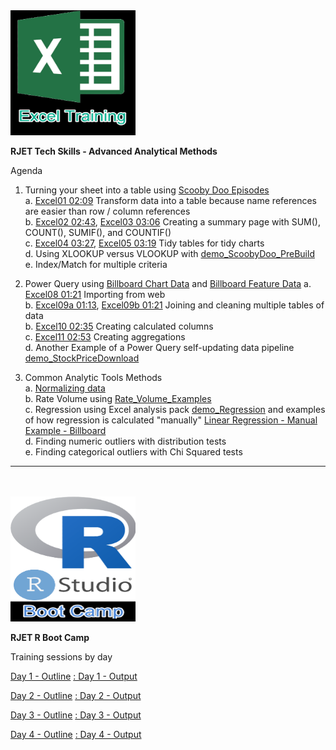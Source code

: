   <img src="https://github.com/RJETAnalytics/TrainingDemo/blob/main/Excel_Training.png" alt="RJET Excel Training" width="200" height="200">

**RJET Tech Skills - Advanced Analytical Methods**

Agenda





1. Turning your sheet into a table using [Scooby Doo Episodes](https://github.com/RJETAnalytics/TrainingDemo/blob/main/demo_ScoobyDoo.csv)<br>
	a. [Excel01 02:09](https://user-images.githubusercontent.com/106988755/226478324-23f28a32-ddfb-411f-a156-296f6c9b6e07.mp4) Transform data into a table because name references are easier than row / column references<br>
	b. [Excel02 02:43](https://user-images.githubusercontent.com/106988755/226479087-61082837-c979-4fec-93bf-fe3faa79ab07.mp4), [Excel03 03:06](https://user-images.githubusercontent.com/106988755/226604399-7099f519-e238-4e1e-aee0-fb4fac74bc4e.mp4) Creating a summary page with SUM(), COUNT(), SUMIF(), and COUNTIF()<br>
	c. [Excel04 03:27](https://user-images.githubusercontent.com/106988755/226604812-8b93fcca-9013-4c29-81c5-352cd42a5169.mp4), [Excel05 03:19](https://user-images.githubusercontent.com/106988755/226605164-5b82ccf9-d4e9-42ee-a1b6-3c6dd3df5fc6.mp4) Tidy tables for tidy charts<br>
	d. Using XLOOKUP versus VLOOKUP with [demo_ScoobyDoo_PreBuild](https://github.com/RJETAnalytics/TrainingDemo/blob/main/demo_ScoobyDoo_PreBuild.xlsx)<br>
	e. Index/Match for multiple criteria<br>

2. Power Query using [Billboard Chart Data](https://github.com/RJETAnalytics/TrainingDemo/blob/main/demo_BillBoardRank.csv) and [Billboard Feature Data](https://github.com/RJETAnalytics/TrainingDemo/blob/main/demo_BillBoardFeatures.csv)
	a. [Excel08 01:21](https://user-images.githubusercontent.com/106988755/226985643-1bf5b58a-6a36-4b9c-adaa-c0413718a050.mp4) Importing from web<br>
	b. [Excel09a 01:13](https://user-images.githubusercontent.com/106988755/226988261-636ffccb-97e9-406f-9e25-5ae797843a5a.mp4), [Excel09b 01:21](https://user-images.githubusercontent.com/106988755/226988407-d5d6b3b6-d3eb-45dc-9f63-45a431cd66f5.mp4) Joining and cleaning multiple tables of data<br>
	b.  [Excel10 02:35](https://user-images.githubusercontent.com/106988755/226980587-f68b12fe-78b8-4414-b3cb-dcec2c437dba.mp4) Creating calculated columns<br>
	c.  [Excel11 02:53](https://user-images.githubusercontent.com/106988755/226980365-8be36758-fc85-442c-9ee1-796c8f4cffc0.mp4) Creating aggregations<br>
	d.  Another Example of a Power Query self-updating data pipeline [demo_StockPriceDownload](https://github.com/RJETAnalytics/TrainingDemo/blob/main/demo_StockPriceDownload.xlsx)

3. Common Analytic Tools Methods<br> 
	a. [Normalizing data](https://github.com/RJETAnalytics/TrainingDemo/blob/main/demo_NormalizingData.md)<br>
	b. Rate Volume using [Rate_Volume_Examples](https://github.com/RJETAnalytics/TrainingDemo/blob/main/Rate_Volume_Examples.xlsx)<br>
	c. Regression using Excel analysis pack [demo_Regression](https://github.com/RJETAnalytics/TrainingDemo/blob/main/demo_Regression.xlsx) and examples of how regression is calculated "manually"  [Linear Regression - Manual Example - Billboard](https://github.com/RJETAnalytics/TrainingDemo/blob/main/Linear%20Regression%20-%20Manual%20Example%20-%20Billboard.xlsx)<br>
	d. Finding numeric outliers with distribution tests<br>
	e. Finding categorical outliers with Chi Squared tests<br>

___

<br><br>
<img src="https://github.com/RJETAnalytics/TrainingDemo/blob/main/RBoot_Camp_Logo.png" alt="RJET R Bood Camp" width="200" height="200">

**RJET R Boot Camp**

Training sessions by day

[Day 1 - Outline](https://github.com/RJETAnalytics/TrainingDemo/blob/main/RBootCamp_1.md)
[ : Day 1 - Output](https://htmlpreview.github.io?https://github.com/RJETAnalytics/TrainingDemo/blob/main/R-Boot-Camp-V2---DAY-1.html)

[Day 2 - Outline](https://github.com/RJETAnalytics/TrainingDemo/blob/main/RBootCamp_2.md)
[ : Day 2 - Output](https://htmlpreview.github.io?https://github.com/RJETAnalytics/TrainingDemo/blob/main/R-Boot-Camp-V2---DAY-2.html)

[Day 3 - Outline](https://github.com/RJETAnalytics/TrainingDemo/blob/main/RBootCamp_3.md)
[ : Day 3 - Output](https://htmlpreview.github.io?https://github.com/RJETAnalytics/TrainingDemo/blob/main/R-Boot-Camp-V2---DAY-3.html)

[Day 4 - Outline](https://github.com/RJETAnalytics/TrainingDemo/blob/main/RBootCamp_4.md)
[ : Day 4 - Output](https://htmlpreview.github.io?https://github.com/RJETAnalytics/TrainingDemo/blob/main/R-Boot-Camp-V2---DAY-4.html)

